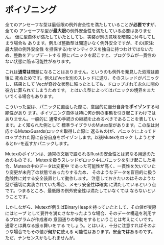 <!--
# Poisoning
-->

# ポイゾニング

<!--
Although all unsafe code *must* ensure it has minimal exception safety, not all
types ensure *maximal* exception safety. Even if the type does, your code may
ascribe additional meaning to it. For instance, an integer is certainly
exception-safe, but has no semantics on its own. It's possible that code that
panics could fail to correctly update the integer, producing an inconsistent
program state.
-->
全てのアンセーフな型は最低限の例外安全性を満たしていることが**必要です**が、全ての
アンセーフな型が**最大限**の例外安全性を満たしている必要はありません。
仮に型自体が満たしていたとしても、実装が別の意味を暗黙に付与してしまう場合も
あります。例えば整数型は間違いなく例外安全ですが、その(訳注: 最大限の例外安全性
を担保する)セマンティクスを独自に持つわけではないため、整数をアップデートする
際にパニックを起こすと、プログラムが一貫性のない状態に陥る可能性があります。

<!--
This is *usually* fine, because anything that witnesses an exception is about
to get destroyed. For instance, if you send a Vec to another thread and that
thread panics, it doesn't matter if the Vec is in a weird state. It will be
dropped and go away forever. However some types are especially good at smuggling
values across the panic boundary.
-->
これは**通常は**問題になることはありません。というのも例外を発見した処理は直後に
死ぬためです。例えばVecを別のスレッドに送り、そのスレッドがパニックし、結果として
Vecが奇妙な状態に陥ったとしても、ドロップされて永久に闇の彼方に葬られてしまうためです。
とはいえ型によってはパニックの境界をまたいでくる場合もあります。

<!--
These types may choose to explicitly *poison* themselves if they witness a panic.
Poisoning doesn't entail anything in particular. Generally it just means
preventing normal usage from proceeding. The most notable example of this is the
standard library's Mutex type. A Mutex will poison itself if one of its
MutexGuards (the thing it returns when a lock is obtained) is dropped during a
panic. Any future attempts to lock the Mutex will return an `Err` or panic.
-->
こういった型は、パニックに直面した際に、意図的に自分自身を**ポイゾン**する可能性があり
ます。ポイゾニング自体は特に何か別の事態を引き起こすわけではありません。一般的に
通常の手続きの継続を止めるべきであることを表しています。よく知られた例として
標準ライブラリのMutex型があります。この型は対応するMutexGuards(ロックを取得した際に
返るもの)が、パニックによってドロップされた際に自分自身をポイゾンします。以後Mutexをロック
しようとすると`Err`を返すかパニックします。

<!--
Mutex poisons not for true safety in the sense that Rust normally cares about. It
poisons as a safety-guard against blindly using the data that comes out of a Mutex
that has witnessed a panic while locked. The data in such a Mutex was likely in the
middle of being modified, and as such may be in an inconsistent or incomplete state.
It is important to note that one cannot violate memory safety with such a type
if it is correctly written. After all, it must be minimally exception-safe!
-->
Mutexのポイゾンは、通常の文脈で語られるRustの安全性とは異なる用途のためのものです。
Mutexを扱うスレッドがロック中にパニックを引き起こした場合、Mutexの中のデータは変更中
であった可能性が高く、一貫性を欠いていたり変更が未完了の状態であったりするため、
そのようなデータを盲目的に扱う危険性に対する安全装置として動作します。
注意しておきたいのはそのような型が適切に実装されていた場合、メモリ安全性**は**確実
に満たしているという点です。つまるところ、最低限の例外安全性は満たしていなくては
ならないということです。

<!--
However if the Mutex contained, say, a BinaryHeap that does not actually have the
heap property, it's unlikely that any code that uses it will do
what the author intended. As such, the program should not proceed normally.
Still, if you're double-plus-sure that you can do *something* with the value,
the Mutex exposes a method to get the lock anyway. It *is* safe, after all.
Just maybe nonsense.
-->
しかしながら、Mutexが例えばBinaryHeapを持っていたとして、その値が実際にはヒープ
として要件を満たさなかったような場合、そのデータ構造を利用するプログラムが作成者の
意図通りの挙動をするということは考えにくいです。通常とは異なる振る舞いをする
でしょう。とはいえ、十分に注意すればそのような場合でもその値が**何かに**使える
可能性はあります。安全**では**あるのです。ただ、ナンセンスかもしれませんが。
